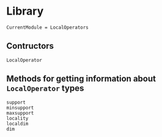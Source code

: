# Library
```@meta
CurrentModule = LocalOperators
```
## Contructors
```@docs
LocalOperator
```

## Methods for getting information about `LocalOperator` types
```@docs
support
minsupport
maxsupport
locality
localdim
dim
```
